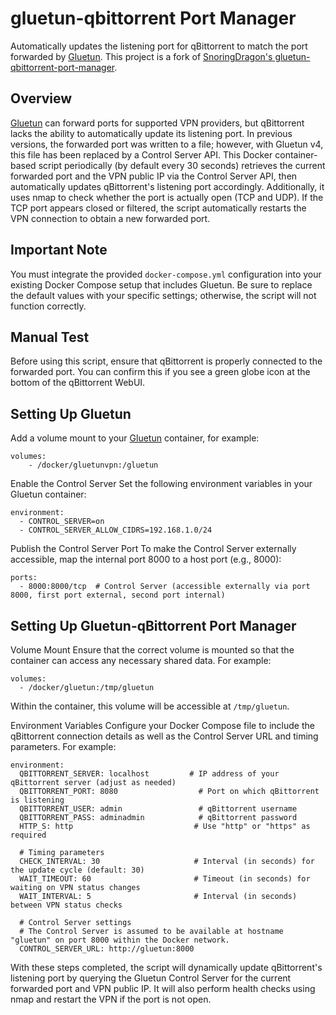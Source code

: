 # gluetun-qbittorrent Port Manager
Automatically updates the listening port for qBittorrent to match the port forwarded by [Gluetun](https://github.com/qdm12/gluetun/). This project is a fork of [SnoringDragon's gluetun-qbittorrent-port-manager](https://github.com/SnoringDragon/gluetun-qbittorrent-port-manager).

## Overview
[Gluetun](https://github.com/qdm12/gluetun/)  can forward ports for supported VPN providers, but qBittorrent lacks the ability to automatically update its listening port. In previous versions, the forwarded port was written to a file; however, with Gluetun v4, this file has been replaced by a Control Server API. This Docker container-based script periodically (by default every 30 seconds) retrieves the current forwarded port and the VPN public IP via the Control Server API, then automatically updates qBittorrent's listening port accordingly. Additionally, it uses nmap to check whether the port is actually open (TCP and UDP). If the TCP port appears closed or filtered, the script automatically restarts the VPN connection to obtain a new forwarded port.

## Important Note
You must integrate the provided `docker-compose.yml` configuration into your existing Docker Compose setup that includes Gluetun. Be sure to replace the default values with your specific settings; otherwise, the script will not function correctly.

## Manual Test
Before using this script, ensure that qBittorrent is properly connected to the forwarded port. You can confirm this if you see a green globe icon at the bottom of the qBittorrent WebUI.

##  Setting Up Gluetun
Add a volume mount to your [Gluetun](https://github.com/qdm12/gluetun/) container, for example:
```
volumes:
    - /docker/gluetunvpn:/gluetun
```
Enable the Control Server
Set the following environment variables in your Gluetun container:
```
environment:
  - CONTROL_SERVER=on
  - CONTROL_SERVER_ALLOW_CIDRS=192.168.1.0/24
```
Publish the Control Server Port
To make the Control Server externally accessible, map the internal port 8000 to a host port (e.g., 8000):
```
ports:
  - 8000:8000/tcp  # Control Server (accessible externally via port 8000, first port external, second port internal)
```

## Setting Up Gluetun-qBittorrent Port Manager
Volume Mount
Ensure that the correct volume is mounted so that the container can access any necessary shared data. For example:
```
volumes:
  - /docker/gluetun:/tmp/gluetun
```
Within the container, this volume will be accessible at `/tmp/gluetun`.

Environment Variables
Configure your Docker Compose file to include the qBittorrent connection details as well as the Control Server URL and timing parameters. For example:
```
environment:
  QBITTORRENT_SERVER: localhost         # IP address of your qBittorrent server (adjust as needed)
  QBITTORRENT_PORT: 8080                  # Port on which qBittorrent is listening
  QBITTORRENT_USER: admin                 # qBittorrent username
  QBITTORRENT_PASS: adminadmin            # qBittorrent password
  HTTP_S: http                           # Use "http" or "https" as required
  
  # Timing parameters
  CHECK_INTERVAL: 30                     # Interval (in seconds) for the update cycle (default: 30)
  WAIT_TIMEOUT: 60                       # Timeout (in seconds) for waiting on VPN status changes
  WAIT_INTERVAL: 5                       # Interval (in seconds) between VPN status checks

  # Control Server settings
  # The Control Server is assumed to be available at hostname "gluetun" on port 8000 within the Docker network.
  CONTROL_SERVER_URL: http://gluetun:8000

```
With these steps completed, the script will dynamically update qBittorrent's listening port by querying the Gluetun Control Server for the current forwarded port and VPN public IP. It will also perform health checks using nmap and restart the VPN if the port is not open.